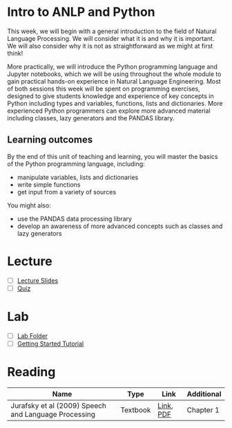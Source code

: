 # Intro to ANLP and Python
This week, we will begin with a general introduction to the field of Natural Language Processing.  We will consider what it is and why it is important.  We will also consider why it is not as straightforward as we might at first think! 

More practically, we will introduce the Python programming language and Jupyter notebooks, which we will be using throughout the whole module to gain practical hands-on experience in Natural Language Engineering.  Most of both sessions this week will be spent on programming exercises, designed to give students knowledge and experience of key concepts in Python including types and variables, functions, lists and dictionaries.  More experienced Python programmers can explore more advanced material including classes, lazy generators and the PANDAS library.

## Learning outcomes
By the end of this unit of teaching and learning, you will master the basics of the Python programming language, including:

- manipulate variables, lists and dictionaries
- write simple functions
- get input from a variety of sources

You might also:
- use the PANDAS data processing library
- develop an awareness of more advanced concepts such as classes and lazy generators

# Lecture 
- [ ] [Lecture Slides](https://github.com/LukeBirkett/study-planner/blob/main/955G5_Applied_Natural_Language_Processing/weeks/week_1/Lec1.pdf)
- [ ] [Quiz](https://canvas.sussex.ac.uk/courses/35030/quizzes/56818)

# Lab 
- [ ] [Lab Folder](https://github.com/LukeBirkett/study-planner/tree/main/955G5_Applied_Natural_Language_Processing/weeks/week_1/lab)
- [ ] [Getting Started Tutorial](https://sussex.cloud.panopto.eu/Panopto/Pages/Viewer.aspx?id=dcae896f-3482-49fe-a19c-b08b01158653&start=0)

# Reading

| Name | Type | Link | Additional |
|---|---|---|---|
| Jurafsky et al (2009) Speech and Language Processing | Textbook | [Link](undefined), [PDF](https://github.com/LukeBirkett/study-planner/blob/main/955G5_Applied_Natural_Language_Processing/weeks/week_1/JurafskyMartinSpeechAndLanguageProcessing2ed_draft%202007.pdf) | Chapter 1 |
